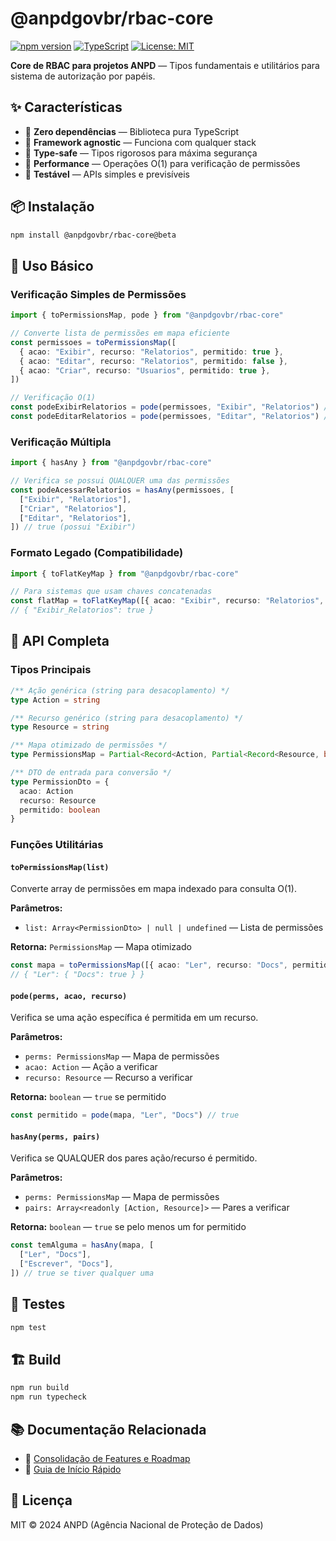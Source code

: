 # @anpdgovbr/rbac-core

[![npm version](https://img.shields.io/npm/v/@anpdgovbr/rbac-core.svg)](https://www.npmjs.com/package/@anpdgovbr/rbac-core)
[![TypeScript](https://img.shields.io/badge/TypeScript-5.4+-blue.svg)](https://www.typescriptlang.org/)
[![License: MIT](https://img.shields.io/badge/License-MIT-yellow.svg)](https://opensource.org/licenses/MIT)

**Core de RBAC para projetos ANPD** — Tipos fundamentais e utilitários para sistema de autorização por papéis.

## ✨ Características

- 🎯 **Zero dependências** — Biblioteca pura TypeScript
- 🔗 **Framework agnostic** — Funciona com qualquer stack
- 📝 **Type-safe** — Tipos rigorosos para máxima segurança
- 🚀 **Performance** — Operações O(1) para verificação de permissões
- 🧪 **Testável** — APIs simples e previsíveis

## 📦 Instalação

```bash
npm install @anpdgovbr/rbac-core@beta
```

## 🎯 Uso Básico

### Verificação Simples de Permissões

```typescript
import { toPermissionsMap, pode } from "@anpdgovbr/rbac-core"

// Converte lista de permissões em mapa eficiente
const permissoes = toPermissionsMap([
  { acao: "Exibir", recurso: "Relatorios", permitido: true },
  { acao: "Editar", recurso: "Relatorios", permitido: false },
  { acao: "Criar", recurso: "Usuarios", permitido: true },
])

// Verificação O(1)
const podeExibirRelatorios = pode(permissoes, "Exibir", "Relatorios") // true
const podeEditarRelatorios = pode(permissoes, "Editar", "Relatorios") // false
```

### Verificação Múltipla

```typescript
import { hasAny } from "@anpdgovbr/rbac-core"

// Verifica se possui QUALQUER uma das permissões
const podeAcessarRelatorios = hasAny(permissoes, [
  ["Exibir", "Relatorios"],
  ["Criar", "Relatorios"],
  ["Editar", "Relatorios"],
]) // true (possui "Exibir")
```

### Formato Legado (Compatibilidade)

```typescript
import { toFlatKeyMap } from "@anpdgovbr/rbac-core"

// Para sistemas que usam chaves concatenadas
const flatMap = toFlatKeyMap([{ acao: "Exibir", recurso: "Relatorios", permitido: true }])
// { "Exibir_Relatorios": true }
```

## 🔧 API Completa

### Tipos Principais

```typescript
/** Ação genérica (string para desacoplamento) */
type Action = string

/** Recurso genérico (string para desacoplamento) */
type Resource = string

/** Mapa otimizado de permissões */
type PermissionsMap = Partial<Record<Action, Partial<Record<Resource, boolean>>>>

/** DTO de entrada para conversão */
type PermissionDto = {
  acao: Action
  recurso: Resource
  permitido: boolean
}
```

### Funções Utilitárias

#### `toPermissionsMap(list)`

Converte array de permissões em mapa indexado para consulta O(1).

**Parâmetros:**

- `list: Array<PermissionDto> | null | undefined` — Lista de permissões

**Retorna:** `PermissionsMap` — Mapa otimizado

```typescript
const mapa = toPermissionsMap([{ acao: "Ler", recurso: "Docs", permitido: true }])
// { "Ler": { "Docs": true } }
```

#### `pode(perms, acao, recurso)`

Verifica se uma ação específica é permitida em um recurso.

**Parâmetros:**

- `perms: PermissionsMap` — Mapa de permissões
- `acao: Action` — Ação a verificar
- `recurso: Resource` — Recurso a verificar

**Retorna:** `boolean` — `true` se permitido

```typescript
const permitido = pode(mapa, "Ler", "Docs") // true
```

#### `hasAny(perms, pairs)`

Verifica se QUALQUER dos pares ação/recurso é permitido.

**Parâmetros:**

- `perms: PermissionsMap` — Mapa de permissões
- `pairs: Array<readonly [Action, Resource]>` — Pares a verificar

**Retorna:** `boolean` — `true` se pelo menos um for permitido

```typescript
const temAlguma = hasAny(mapa, [
  ["Ler", "Docs"],
  ["Escrever", "Docs"],
]) // true se tiver qualquer uma
```

## 🧪 Testes

```bash
npm test
```

## 🏗️ Build

```bash
npm run build
npm run typecheck
```

## 📚 Documentação Relacionada

- 📖 [Consolidação de Features e Roadmap](../../docs/README.md)
- 🚀 [Guia de Início Rápido](../../README.md)

## 📄 Licença

MIT © 2024 ANPD (Agência Nacional de Proteção de Dados)
